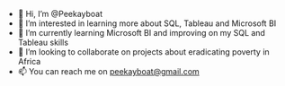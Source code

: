 - 👋 Hi, I’m @Peekayboat
- 👀 I’m interested in learning more about SQL, Tableau and Microsoft BI
- 🌱 I’m currently learning Microsoft BI and improving on my SQL and Tableau skills
- 💞️ I’m looking to collaborate on projects about eradicating poverty in Africa
- 📫 You can reach me on peekayboat@gmail.com

<!---
Peekayboat/Peekayboat is a ✨ special ✨ repository because its `README.md` (this file) appears on your GitHub profile.
You can click the Preview link to take a look at your changes.
--->
